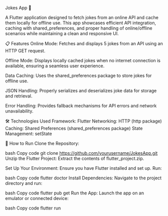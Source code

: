 Jokes App 📱

A Flutter application designed to fetch jokes from an online API and cache them locally for offline use. This app showcases efficient API integration, caching with shared_preferences, and proper handling of online/offline scenarios while maintaining a clean and responsive UI.

📋 Features
Online Mode:
Fetches and displays 5 jokes from an API using an HTTP GET request.

Offline Mode:
Displays locally cached jokes when no internet connection is available, ensuring a seamless user experience.

Data Caching:
Uses the shared_preferences package to store jokes for offline use.

JSON Handling:
Properly serializes and deserializes joke data for storage and retrieval.

Error Handling:
Provides fallback mechanisms for API errors and network unavailability.

🛠️ Technologies Used
Framework: Flutter
Networking: HTTP (http package)
Caching: Shared Preferences (shared_preferences package)
State Management: setState

🚀 How to Run
Clone the Repository:

bash
Copy code
git clone https://github.com/yourusername/JokesApp.git
Unzip the Flutter Project:
Extract the contents of flutter_project.zip.

Set Up Your Environment:
Ensure you have Flutter installed and set up. Run:

bash
Copy code
flutter doctor
Install Dependencies:
Navigate to the project directory and run:

bash
Copy code
flutter pub get
Run the App:
Launch the app on an emulator or connected device:

bash
Copy code
flutter run
